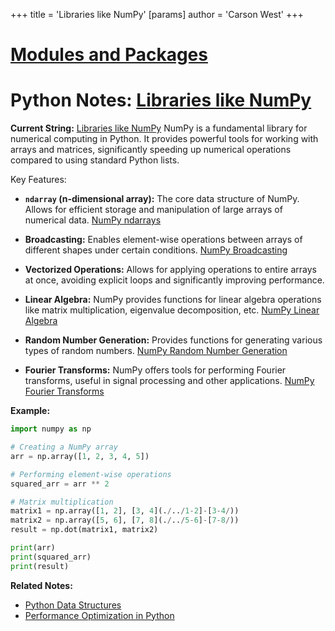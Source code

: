 +++
 title = 'Libraries like NumPy'
[params]
	author = 'Carson West'
+++
# [Modules and Packages](./../modules-and-packages/)
# Python Notes: [Libraries like NumPy](./../libraries-like-numpy/) 
**Current String:** [Libraries like NumPy](./../libraries-like-numpy/) 
NumPy is a fundamental library for numerical computing in Python.  It provides powerful tools for working with arrays and matrices, significantly speeding up numerical operations compared to using standard Python lists.

Key Features:

* **`ndarray` (n-dimensional array):** The core data structure of NumPy.  Allows for efficient storage and manipulation of large arrays of numerical data.  [NumPy ndarrays](./../numpy-ndarrays/)

* **Broadcasting:** Enables element-wise operations between arrays of different shapes under certain conditions. [NumPy Broadcasting](./../numpy-broadcasting/)

* **Vectorized Operations:**  Allows for applying operations to entire arrays at once, avoiding explicit loops and significantly improving performance.

* **Linear Algebra:** NumPy provides functions for linear algebra operations like matrix multiplication, eigenvalue decomposition, etc. [NumPy Linear Algebra](./../numpy-linear-algebra/)

* **Random Number Generation:**  Provides functions for generating various types of random numbers. [NumPy Random Number Generation](./../numpy-random-number-generation/)

* **Fourier Transforms:**  NumPy offers tools for performing Fourier transforms, useful in signal processing and other applications. [NumPy Fourier Transforms](./../numpy-fourier-transforms/)


**Example:**

```python
import numpy as np

# Creating a NumPy array
arr = np.array([1, 2, 3, 4, 5])

# Performing element-wise operations
squared_arr = arr ** 2 

# Matrix multiplication
matrix1 = np.array([1, 2], [3, 4](./../1-2]-[3-4/))
matrix2 = np.array([5, 6], [7, 8](./../5-6]-[7-8/))
result = np.dot(matrix1, matrix2)

print(arr)
print(squared_arr)
print(result)

```

**Related Notes:**

* [Python Data Structures](./../python-data-structures/)
* [Performance Optimization in Python](./../performance-optimization-in-python/)


